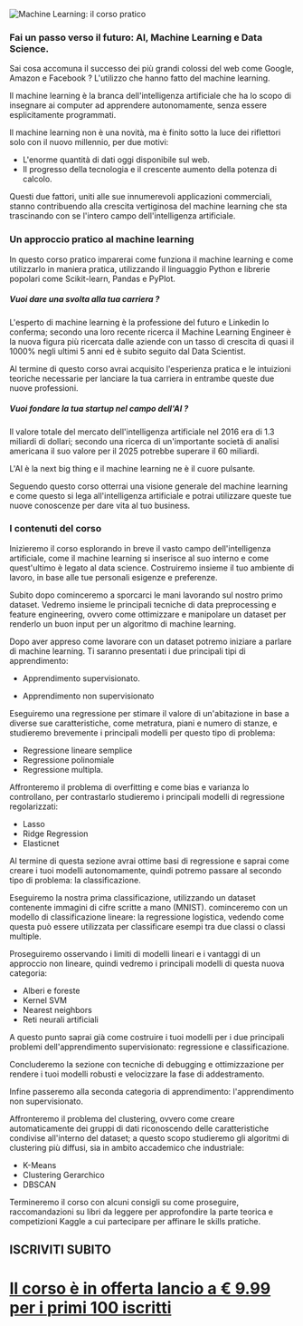 ![Machine Learning: il corso pratico](https://raw.githubusercontent.com/ProfAI/ml00/master/res/banner.jpg)

### Fai un passo verso il futuro: AI, Machine Learning e Data Science.

Sai cosa accomuna il successo dei più grandi colossi del web come Google, Amazon e Facebook ? L'utilizzo che hanno fatto del machine learning.

Il machine learning è la branca dell'intelligenza artificiale che ha lo scopo di insegnare ai computer ad apprendere autonomamente, senza essere esplicitamente programmati.

Il machine learning non è una novità, ma è finito sotto la luce dei riflettori solo con il nuovo millennio, per due motivi:

 - L'enorme quantità di dati oggi disponibile sul web.
 - Il progresso della tecnologia e il crescente aumento della potenza di calcolo.

Questi due fattori, uniti alle sue innumerevoli applicazioni commerciali, stanno contribuendo alla crescita vertiginosa del machine learning che sta trascinando con se l'intero campo dell'intelligenza artificiale.

### Un approccio pratico al machine learning

In questo corso pratico imparerai come funziona il machine learning e come utilizzarlo in maniera pratica, utilizzando il linguaggio Python e librerie popolari come Scikit-learn, Pandas e PyPlot.

##### Vuoi dare una svolta alla tua carriera ?

L'esperto di machine learning è la professione del futuro e Linkedin lo conferma; secondo una loro recente ricerca il Machine Learning Engineer è la nuova figura più ricercata dalle aziende con un tasso di crescita di quasi il 1000% negli ultimi 5 anni ed è subito seguito dal Data Scientist.

Al termine di questo corso avrai acquisito l'esperienza pratica e le intuizioni teoriche necessarie per lanciare la tua carriera in entrambe queste due nuove professioni.

##### Vuoi fondare la tua startup nel campo dell'AI ?

Il valore totale del mercato dell'intelligenza artificiale nel 2016 era di 1.3 miliardi di dollari; secondo una ricerca di un'importante società di analisi americana il suo valore per il 2025 potrebbe superare il 60 miliardi.

L'AI è la next big thing e il machine learning ne è il cuore pulsante.

Seguendo questo corso otterrai una visione generale del machine learning e come questo si lega all'intelligenza artificiale e potrai utilizzare queste tue nuove conoscenze per dare vita al tuo business.

### I contenuti del corso

Inizieremo il corso esplorando in breve il vasto campo dell'intelligenza artificiale, come il machine learning si inserisce al suo interno e come quest'ultimo è legato al data science. Costruiremo insieme il tuo ambiente di lavoro, in base alle tue personali esigenze e preferenze.

Subito dopo cominceremo a sporcarci le mani lavorando sul nostro primo dataset. Vedremo insieme le principali tecniche di data preprocessing e feature engineering, ovvero come ottimizzare e manipolare un dataset per renderlo un buon input per un algoritmo di machine learning.

Dopo aver appreso come lavorare con un dataset potremo iniziare a parlare di machine learning. Ti saranno presentati i due principali tipi di apprendimento:

 - Apprendimento supervisionato.

 - Apprendimento non supervisionato

Eseguiremo una regressione per stimare il valore di un'abitazione in base a diverse sue caratteristiche, come metratura, piani e numero di stanze, e studieremo brevemente i principali modelli per questo tipo di problema:

 - Regressione lineare semplice
 - Regressione polinomiale
 - Regressione multipla.

Affronteremo il problema di overfitting e come bias e varianza lo controllano, per contrastarlo studieremo i principali modelli di regressione regolarizzati:

 - Lasso
 - Ridge Regression
 - Elasticnet

Al termine di questa sezione avrai ottime basi di regressione e saprai come creare i tuoi modelli autonomamente, quindi potremo passare al secondo tipo di problema: la classificazione.

Eseguiremo la nostra prima classificazione, utilizzando un dataset contenente immagini di cifre scritte a mano (MNIST). cominceremo con un modello di classificazione lineare: la regressione logistica, vedendo come questa può essere utilizzata per classificare esempi tra due classi o classi multiple.

Proseguiremo osservando i limiti di modelli lineari e i vantaggi di un approccio non lineare, quindi vedremo i principali modelli di questa nuova categoria:

- Alberi e foreste
- Kernel SVM
- Nearest neighbors
- Reti neurali artificiali

A questo punto saprai già come costruire i tuoi modelli per i due principali problemi dell'apprendimento supervisionato: regressione e classificazione.

Concluderemo la sezione con tecniche di debugging e ottimizzazione per rendere i tuoi modelli robusti e velocizzare la fase di addestramento.

Infine passeremo alla seconda categoria di apprendimento: l'apprendimento non supervisionato.

Affronteremo il problema del clustering, ovvero come creare automaticamente dei gruppi di dati riconoscendo delle caratteristiche condivise all'interno del dataset; a questo scopo studieremo gli algoritmi di clustering più diffusi, sia in ambito accademico che industriale:

- K-Means
- Clustering Gerarchico
- DBSCAN

Termineremo il corso con alcuni consigli su come proseguire, raccomandazioni su libri da leggere per approfondire la parte teorica e competizioni Kaggle a cui partecipare per affinare le skills pratiche.

## ISCRIVITI SUBITO
# [Il corso è in offerta lancio a  € 9.99 per i primi 100 iscritti](https://www.udemy.com/machine-learning-pratico/?couponCode=GITHUB_REPO)